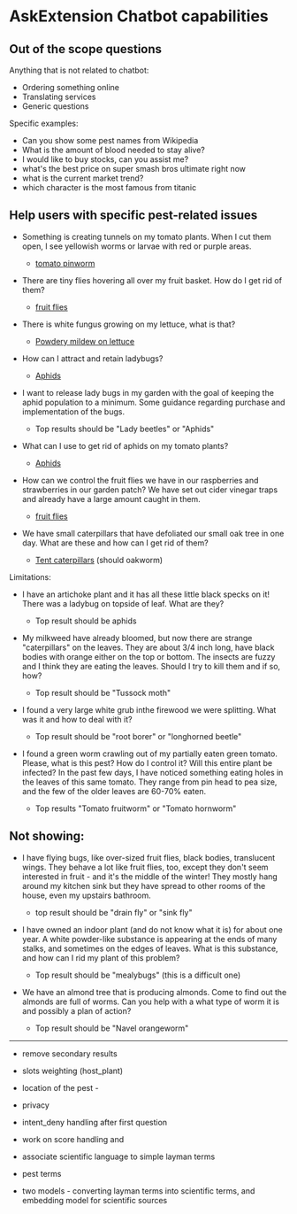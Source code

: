 # AskExtension Chatbot capabilities

## Out of the scope questions

Anything that is not related to chatbot:
- Ordering something online
- Translating services
- Generic questions

Specific examples:
- Can you show some pest names from Wikipedia
- What is the amount of blood needed to stay alive?
- I would like to buy stocks, can you assist me?
- what's the best price on super smash bros ultimate right now
- what is the current market trend?
- which character is the most famous from titanic

## Help users with specific pest-related issues

- Something is creating tunnels on my tomato plants. When I cut them open, I see yellowish worms or larvae with red or purple areas.
    - [tomato pinworm](http://ipm.ucanr.edu/PMG/GARDEN/VEGES/PESTS/tompinworm.html?src=exchbt)

- There are tiny flies hovering all over my fruit basket. How do I get rid of them?
    - [fruit flies](http://ipm.ucanr.edu/PMG/GARDEN/FRUIT/PESTS/fruitflies.html?src=exchbt)

- There is white fungus growing on my lettuce, what is that?
    - [Powdery mildew on lettuce](http://ipm.ucanr.edu/PMG/GARDEN/VEGES/DISEASES/letpowderymil.html?src=exchbt)

- How can I attract and retain ladybugs?
    - [Aphids](http://ipm.ucanr.edu/PMG/PESTNOTES/pn7404.html?src=exchbt)

- I want to release lady bugs in my garden with the goal of keeping the aphid population to a minimum. Some guidance regarding purchase and implementation of the bugs.
    - Top results should be "Lady beetles" or "Aphids"

- What can I use to get rid of aphids on my tomato plants?
	- [Aphids](http://ipm.ucanr.edu/PMG/PESTNOTES/pn7404.html?src=exchbt)

- How can we control the fruit flies we have in our raspberries and strawberries in our garden patch? We have set out cider vinegar traps and already have a large amount caught in them.
    - [fruit flies](http://ipm.ucanr.edu/PMG/GARDEN/FRUIT/PESTS/fruitflies.html?src=exchbt)

- We have small caterpillars that have defoliated our small oak tree in one day. What are these and how can I get rid of them?
    - [Tent caterpillars](http://ipm.ucanr.edu/PMG/GARDEN/FRUIT/PESTS/tentcater.html?src=exchbt) (should oakworm)



Limitations:

- I have an artichoke plant and it has all these little black specks on it! There was a ladybug on topside of leaf. What are they?
	- Top result should be aphids

- My milkweed have already bloomed, but now there are strange "caterpillars" on the leaves. They are about 3/4 inch long, have black bodies with orange either on the top or bottom.  The insects are fuzzy and I think they are eating the leaves.  Should I try to kill them and if so, how?
    - Top result should be "Tussock moth"

- I found a very large white grub inthe firewood we were splitting. What was it and how to deal with it?
    - Top result should be "root borer" or "longhorned beetle"

- I found a green worm crawling out of my partially eaten green tomato. Please, what is this pest? How do I control it? Will this entire plant be infected? In the past few days, I have noticed something eating holes in the leaves of this same tomato. They range from pin head to pea size, and the few of the older leaves are 60-70% eaten.
    - Top results "Tomato fruitworm" or "Tomato hornworm"


Not showing:
------------------------------------------------------------------------------------------
- I have flying bugs, like over-sized fruit flies, black bodies, translucent wings. They behave a lot like fruit flies, too, except they don't seem interested in fruit - and it's the middle of the winter! They mostly hang around my kitchen sink but they have spread to other rooms of the house, even my upstairs bathroom.
    - top result should be "drain fly" or "sink fly"

- I have owned an indoor plant (and do not know what it is) for about one year. A white powder-like substance is appearing at the ends of many stalks, and sometimes on the edges of leaves. What is this substance, and how can I rid my plant of this problem? 
    - Top result should be "mealybugs" (this is a difficult one)

- We have an almond tree that is producing almonds. Come to find out the almonds are full of worms. Can you help with a what type of worm it is and possibly a plan of action?
    - Top result should be "Navel orangeworm"
------------------------------------------------------------------------------------------

- remove secondary results

- slots weighting (host_plant)

- location of the pest - 

- privacy 

- intent_deny handling after first question

- work on score handling and 

- associate scientific language to simple layman terms

- pest terms

- two models - converting layman terms into scientific terms, and embedding model for scientific sources